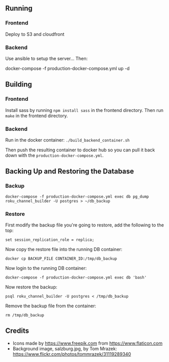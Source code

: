 ## Running

### Frontend

Deploy to S3 and cloudfront

### Backend

Use ansible to setup the server...  Then:

docker-compose -f production-docker-compose.yml up -d

## Building

### Frontend

Install sass by running `npm install sass` in the frontend directory.  Then run `make` in the frontend directory.

### Backend

Run in the docker container: `./build_backend_container.sh`

Then push the resulting container to docker hub so you can pull it back down with the `production-docker-compose.yml`.

## Backing Up and Restoring the Database

### Backup

`docker-compose -f production-docker-compose.yml exec db pg_dump roku_channel_builder -U postgres > ~/db_backup`

### Restore

First modify the backup file you're going to restore, add the following to the top:

`set session_replication_role = replica;`

Now copy the restore file into the running DB container:

`docker cp BACKUP_FILE CONTAINER_ID:/tmp/db_backup`

Now login to the running DB container:

`docker-compose -f production-docker-compose.yml exec db 'bash'`

Now restore the backup:

`psql roku_channel_builder -U postgres < /tmp/db_backup`

Remove the backup file from the container:

`rm /tmp/db_backup`

## Credits

* Icons made by https://www.freepik.com from https://www.flaticon.com
* Background image, salzburg.jpg, by Tom Mrazek: https://www.flickr.com/photos/tommrazek/31119289340
